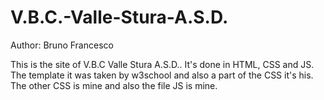 # V.B.C.-Valle-Stura-A.S.D.

Author: Bruno Francesco

This is the site of V.B.C Valle Stura A.S.D..
It's done in HTML, CSS and JS.
The template it was taken by w3school and also a part of the CSS it's his. The other CSS is mine and also the file JS is mine.
